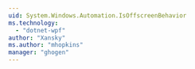 ```yaml
---
uid: System.Windows.Automation.IsOffscreenBehavior
ms.technology: 
  - "dotnet-wpf"
author: "Xansky"
ms.author: "mhopkins"
manager: "ghogen"
---
```

